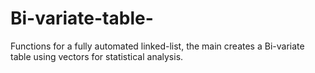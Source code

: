 # Bi-variate-table-
Functions for a fully automated linked-list, the main creates a Bi-variate table using vectors for statistical analysis.  
